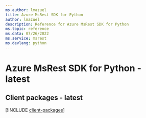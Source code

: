 ```yaml
---
ms.author: lmazuel
title: Azure MsRest SDK for Python
author: lmazuel
description: Reference for Azure MsRest SDK for Python
ms.topic: reference
ms.data: 07/26/2022
ms.service: msrest
ms.devlang: python
---
```

# Azure MsRest SDK for Python - latest

## Client packages - latest
[!INCLUDE [client-packages](msrest-client-index.md)]